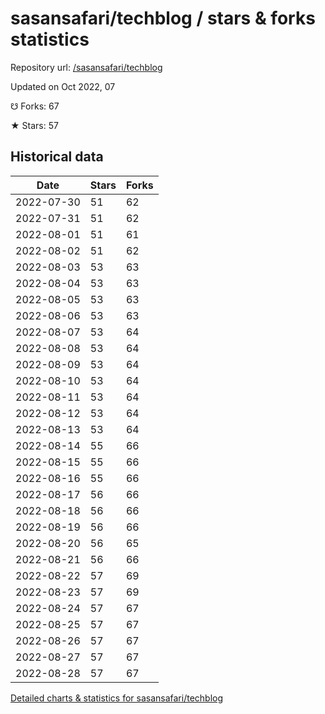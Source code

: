 # sasansafari/techblog / stars & forks statistics

Repository url: [/sasansafari/techblog](https://github.com/sasansafari/techblog)

Updated on Oct 2022, 07

☋ Forks: 67

★ Stars: 57

## Historical data
| Date | Stars | Forks |
|------|-------|-------|
| 2022-07-30 | 51 | 62 | 
| 2022-07-31 | 51 | 62 | 
| 2022-08-01 | 51 | 61 | 
| 2022-08-02 | 51 | 62 | 
| 2022-08-03 | 53 | 63 | 
| 2022-08-04 | 53 | 63 | 
| 2022-08-05 | 53 | 63 | 
| 2022-08-06 | 53 | 63 | 
| 2022-08-07 | 53 | 64 | 
| 2022-08-08 | 53 | 64 | 
| 2022-08-09 | 53 | 64 | 
| 2022-08-10 | 53 | 64 | 
| 2022-08-11 | 53 | 64 | 
| 2022-08-12 | 53 | 64 | 
| 2022-08-13 | 53 | 64 | 
| 2022-08-14 | 55 | 66 | 
| 2022-08-15 | 55 | 66 | 
| 2022-08-16 | 55 | 66 | 
| 2022-08-17 | 56 | 66 | 
| 2022-08-18 | 56 | 66 | 
| 2022-08-19 | 56 | 66 | 
| 2022-08-20 | 56 | 65 | 
| 2022-08-21 | 56 | 66 | 
| 2022-08-22 | 57 | 69 | 
| 2022-08-23 | 57 | 69 | 
| 2022-08-24 | 57 | 67 | 
| 2022-08-25 | 57 | 67 | 
| 2022-08-26 | 57 | 67 | 
| 2022-08-27 | 57 | 67 | 
| 2022-08-28 | 57 | 67 | 


[Detailed charts & statistics for sasansafari/techblog](https://reviewgithub.com/rep/sasansafari/techblog)
